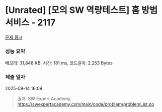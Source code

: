 # [Unrated] [모의 SW 역량테스트] 홈 방범 서비스 - 2117 

[문제 링크](https://swexpertacademy.com/main/code/problem/problemDetail.do?contestProbId=AV5V61LqAf8DFAWu) 

### 성능 요약

메모리: 31,848 KB, 시간: 181 ms, 코드길이: 2,253 Bytes

### 제출 일자

2025-09-14 16:09



> 출처: SW Expert Academy, https://swexpertacademy.com/main/code/problem/problemList.do